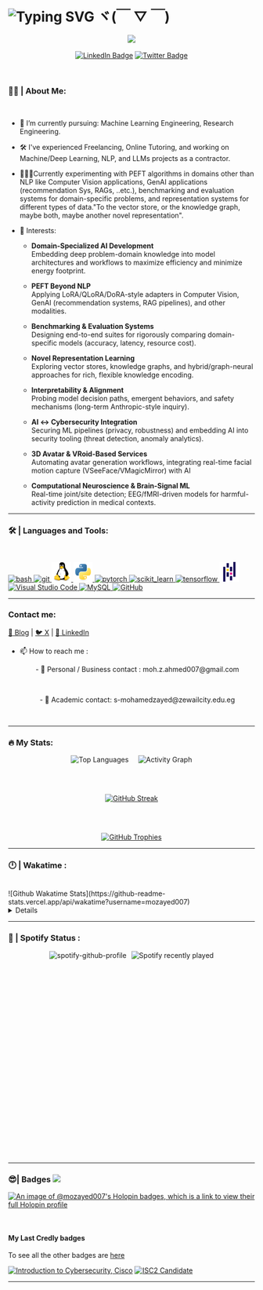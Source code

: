 
 
  
#  ![Typing SVG](https://readme-typing-svg.demolab.com?font=IBM+Plex+Mono&weight=800&pause=1000&random=true&width=435&lines=+Hi+there!+I'm+MoZayed+%F0%9F%91%8B.)   **ヾ(￣ ▽ ￣)**                            
<p align="center"><img src="https://media3.giphy.com/media/f6hnhHkks8bk4jwjh3/giphy.gif?cid=6c09b952a8e228564cf075141862157a36423c7e667945cc&rid=giphy.gif&ct=s" width="150"/></p>

<div id="badges">
<p align="center">
<a href="https://www.linkedin.com/in/mozayed007"><img src="https://img.shields.io/badge/LinkedIn-blue?style=for-the-badge&logo=linkedin&logoColor=white" alt="LinkedIn Badge"></a>
<a href="https://twitter.com/MoZayed007">
    <img src="https://img.shields.io/badge/Twitter-blue?style=for-the-badge&logo=twitter&logoColor=white" alt="Twitter Badge"/></a></p>

<p align="center">
    <img src="https://komarev.com/ghpvc/?username=mozayed007&style=flat-square&color=blue" alt=""> <br/>
</p>
</div>




### :man_technologist: | About Me: 

<br />


	  
- 🌱 I’m currently pursuing: Machine Learning Engineering, Research Engineering.
  
- 🛠  I've experienced  Freelancing,  Online Tutoring, and working on Machine/Deep Learning, NLP, and LLMs projects as a contractor.
  
- 🧑🏻‍💻Currently experimenting with PEFT algorithms in domains other than NLP like Computer Vision applications, GenAI applications (recommendation Sys, RAGs, ..etc.), benchmarking and evaluation systems for domain-specific problems, and representation systems for different types of data."To the vector store, or the knowledge graph, maybe both, maybe another novel representation".
	  
- 🧠 Interests:
	- **Domain-Specialized AI Development**  
	  Embedding deep problem-domain knowledge into model architectures and workflows to maximize efficiency and minimize energy footprint.
	
	- **PEFT Beyond NLP**  
	  Applying LoRA/QLoRA/DoRA-style adapters in Computer Vision, GenAI (recommendation systems, RAG pipelines), and other modalities.
	
	- **Benchmarking & Evaluation Systems**  
	  Designing end-to-end suites for rigorously comparing domain-specific models (accuracy, latency, resource cost).
	
	- **Novel Representation Learning**  
	  Exploring vector stores, knowledge graphs, and hybrid/graph-neural approaches for rich, flexible knowledge encoding.
	
	- **Interpretability & Alignment**  
	  Probing model decision paths, emergent behaviors, and safety mechanisms (long-term Anthropic-style inquiry).
	
	- **AI ↔ Cybersecurity Integration**  
	  Securing ML pipelines (privacy, robustness) and embedding AI into security tooling (threat detection, anomaly analytics).
	
	- **3D Avatar & VRoid-Based Services**  
	  Automating avatar generation workflows, integrating real-time facial motion capture (VSeeFace/VMagicMirror) with AI
   
	- **Computational Neuroscience & Brain-Signal ML**  
	  Real-time joint/site detection; EEG/fMRI-driven models for harmful-activity prediction in medical contexts.

   


---

### :hammer_and_wrench: | Languages and Tools:
<br />
<p align="left">
<a href="https://www.gnu.org/software/bash/" target="_blank" rel="noreferrer"> <img src="https://www.vectorlogo.zone/logos/gnu_bash/gnu_bash-icon.svg" alt="bash" width="40" height="40"/> </a> 
<a href="https://git-scm.com/" target="_blank" rel="noreferrer"> <img src="https://www.vectorlogo.zone/logos/git-scm/git-scm-icon.svg" alt="git" width="40" height="40"/> </a>
<a href="https://www.linux.org/" target="_blank" rel="noreferrer"> <img src="https://raw.githubusercontent.com/devicons/devicon/master/icons/linux/linux-original.svg" alt="linux" width="40" height="40"/> </a>
<a href="https://www.python.org" target="_blank" rel="noreferrer"> <img src="https://raw.githubusercontent.com/devicons/devicon/master/icons/python/python-original.svg" alt="python" width="40" height="40"/> </a> 
<a href="https://pytorch.org/" target="_blank" rel="noreferrer"> <img src="https://www.vectorlogo.zone/logos/pytorch/pytorch-icon.svg" alt="pytorch" width="40" height="40"/> </a> 
<a href="https://scikit-learn.org/" target="_blank" rel="noreferrer"> <img src="https://upload.wikimedia.org/wikipedia/commons/0/05/Scikit_learn_logo_small.svg" alt="scikit_learn" width="40" height="40"/> </a> 
<a href="https://www.tensorflow.org" target="_blank" rel="noreferrer"> <img src="https://www.vectorlogo.zone/logos/tensorflow/tensorflow-icon.svg" alt="tensorflow" width="40" height="40"/> </a> 
<a href="https://pandas.pydata.org/" target="_blank" rel="noreferrer"> <img src="https://raw.githubusercontent.com/devicons/devicon/2ae2a900d2f041da66e950e4d48052658d850630/icons/pandas/pandas-original.svg" alt="pandas" width="40" height="40"/> </a>
<a href="https://code.visualstudio.com/" target="_blank" rel="noreferrer"> <img src="https://cdn.jsdelivr.net/gh/devicons/devicon/icons/vscode/vscode-original.svg" alt="Visual Studio Code" width="40" height="40"/> </a>
<a href="https://www.mysql.com/" target="_blank" rel="noreferrer"> <img src="https://cdn.jsdelivr.net/gh/devicons/devicon/icons/mysql/mysql-original.svg" alt="MySQL" width="40" height="40"/> </a>
<a href="https://github.com/" target="_blank" rel="noreferrer"> <img src="https://user-images.githubusercontent.com/3369400/139447912-e0f43f33-6d9f-45f8-be46-2df5bbc91289.png" alt="GitHub" width="40" height="40"/> </a>
</p>

---

 ### Contact me:
 [📝 Blog](https://mozayed007.github.io/mozayed-blog) | [🐦 X](https://x.com/MoZayed007) | [🤝 LinkedIn](https://www.linkedin.com/in/mozayed007/)<br /> 
 - 📫 How to reach me : </br>
	<p align="center " style="text-align: center;">   - 📧 Personal / Business  contact : moh.z.ahmed007@gmail.com </p>  </br> 
	<p align="center" style="text-align: center;">    - 📧 Academic contact: s-mohamedzayed@zewailcity.edu.eg </p>  </br>

---

### 🔥 My Stats:

<div align="center">

<img src="https://github-readme-stats.vercel.app/api/top-langs/?username=mozayed007&hide_border=true&theme=tokyonight" alt="Top Languages" width="30%"/>
&nbsp;&nbsp;&nbsp;
<img src="https://github-readme-activity-graph.vercel.app/graph?username=mozayed007&hide_border=true&theme=tokyo-night" alt="Activity Graph" width="66%"/>

<br><br>

[![GitHub Streak](https://streak-stats.demolab.com?user=mozayed007&theme=github-dark-blue&mode=weekly)](https://git.io/streak-stats)


<br><br>

<a href="https://github.com/ryo-ma/github-profile-trophy">
  <img src="https://github-profile-trophy.vercel.app/?username=mozayed007&row=2&column=4&theme=onedark" alt="GitHub Trophies" width="80%" />
</a>

</div>


---
### 🕛 | Wakatime :
<br>
![Github Wakatime Stats](https://github-readme-stats.vercel.app/api/wakatime?username=mozayed007) 
<details>  
<img src="https://wakatime.com/share/@mozayed007/59f67f85-010a-4267-a9e6-50a27326c520.svg" width="50%">
</details> 

---
### :musical_note: | Spotify Status : 

<div style="display: flex; justify-content: center; align-items: flex-start; gap: 10px;">
  <img src="https://spotify-github-profile.kittinanx.com/api/view?uid=li2y5wg127wk16dldhvsqg7tr&cover_image=true&theme=default&show_offline=false&background_color=121212&interchange=false&bar_color=53b14f&bar_color_cover=false" alt="spotify-github-profile" style="height: 400px;">
  <img src="https://spotify-recently-played-readme.vercel.app/api?user=li2y5wg127wk16dldhvsqg7tr&unique=true" alt="Spotify recently played" style="height: 400px;">
</div>
    
<br />

---

### 😎| Badges <img src = "https://media.giphy.com/media/3orifgYbnsq43eFsdO/giphy.gif" width="30">

[![An image of @mozayed007's Holopin badges, which is a link to view their full Holopin profile](https://holopin.me/mozayed007)](https://holopin.io/@mozayed007)

</br>

<h4> My Last Credly badges  </h4>

To see all the other badges are [here](https://www.credly.com/users/mozayed007/badges)

<!--START_SECTION:badges-->
[![Introduction to Cybersecurity, Cisco](https://images.credly.com/size/120x120/images/af8c6b4e-fc31-47c4-8dcb-eb7a2065dc5b/I2CS__1_.png)](https://www.credly.com/badges/487f1395-6ec1-454b-8463-040e0f407a19)
[![ISC2 Candidate](https://images.credly.com/size/120x120/images/9180921d-4a13-429e-9357-6f9706a554f0/image.png)](https://www.credly.com/badges/b345603b-5c85-4f2e-99d4-18e09d347c27)
<!--END_SECTION:badges-->

---
 

<!---
MZPENTEST/MZPENTEST is a ✨ special ✨ repository because its `README.md` (this file) appears on your GitHub profile.
You can click the Preview link to take a look at your changes.
--->
